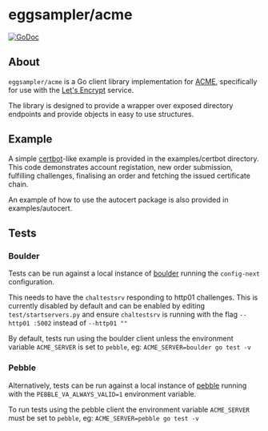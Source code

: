 # eggsampler/acme

[![GoDoc](https://godoc.org/github.com/eggsampler/acme?status.svg)](https://godoc.org/github.com/eggsampler/acme)

## About

`eggsampler/acme` is a Go client library implementation for [ACME](https://datatracker.ietf.org/doc/draft-ietf-acme-acme/), specifically for use with the [Let's Encrypt](https://letsencrypt.org/) service. 

The library is designed to provide a wrapper over exposed directory endpoints and provide objects in easy to use structures.

## Example

A simple [certbot](https://certbot.eff.org/)-like example is provided in the examples/certbot directory. This code demonstrates account registation, new order submission, fulfilling challenges, finalising an order and fetching the issued certificate chain.

An example of how to use the autocert package is also provided in examples/autocert.

## Tests

### Boulder

Tests can be run against a local instance of [boulder](https://github.com/letsencrypt/boulder) running the `config-next` configuration.

This needs to have the `chaltestsrv` responding to http01 challenges. This is currently disabled by default and can be enabled by editing `test/startservers.py` and ensure `chaltestsrv` is running with the flag `--http01 :5002` instead of `--http01 ""`

By default, tests run using the boulder client unless the environment variable `ACME_SERVER` is set to `pebble`, eg: `ACME_SERVER=boulder go test -v`

### Pebble

Alternatively, tests can be run against a local instance of [pebble](https://github.com/letsencrypt/pebble) running with the `PEBBLE_VA_ALWAYS_VALID=1` environment variable.

To run tests using the pebble client the environment variable `ACME_SERVER` must be set to `pebble`, eg: `ACME_SERVER=pebble go test -v`
